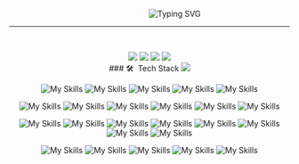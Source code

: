 

<!--
**CompEng0001/CompEng0001** is a ✨ _special_ ✨ repository because its `README.md` (this file) appears on your GitHub profile.

Here are some ideas to get you started:

- 🔭 I’m currently working on ...
- 🌱 I’m currently learning ...
- 👯 I’m looking to collaborate on ...
- 🤔 I’m looking for help with ...
- 💬 Ask me about ...
- 📫 How to reach me: ...
- 😄 Pronouns: ...
- ⚡ Fun fact: ...
-->
<p align = "center"
   
&nbsp;&nbsp;&nbsp;&nbsp;&nbsp;&nbsp;&nbsp;&nbsp;&nbsp;&nbsp;&nbsp;&nbsp;&nbsp;&nbsp;&nbsp;&nbsp;&nbsp;&nbsp;&nbsp;&nbsp;&nbsp;&nbsp;&nbsp;![Typing SVG](https://readme-typing-svg.demolab.com/?lines=Welcome+to+my+Github+Profile)
   
</p>

---
  
<br>

<p align=center
### Contact me on:
<a href = "https://www.linkedin.com/in/ahmed-mohamed-haniffa-arfan-989267202/"><img src="https://img.shields.io/badge/LinkedIn-0077B5?style=for-the-badge&logo=linkedin&logoColor=white" /></a>
<a href = "mailto:arfanahmedpsn@gmail.com"><img src= "https://img.shields.io/badge/Email_Me-D14836?style=for-the-badge&logo=gmail&logoColor=white" /></a>
<a href = "https://ahmed-portfolio-wheat.vercel.app/"><img src="https://img.shields.io/badge/website-000000?style=for-the-badge&logo=About.me&logoColor=white" /></a>
<img src="[https://i.gifer.com/1yft.gif](https://i.gifer.com/1yft.gif)"/>


<br>
### 🛠 &nbsp;Tech Stack

<img src="(https://user-images.githubusercontent.com/25181517/183898054-b3d693d4-dafb-4808-a509-bab54cf5de34.png)"/>

<p align = "center"

![My Skills](https://img.shields.io/badge/React-%2320232a.svg?logo=react&logoColor=%2361DAFB) ![My Skills](https://img.shields.io/badge/Next.js-black?logo=next.js&logoColor=white) 	![My Skills](https://img.shields.io/badge/MongoDB-%234ea94b.svg?logo=mongodb&logoColor=white)  ![My Skills](https://img.shields.io/badge/Express.js-%23404d59.svg?logo=express&logoColor=%2361DAFB)  ![My Skills](https://img.shields.io/badge/Node.js-6DA55F?logo=node.js&logoColor=white) 

</p>

<p align = "center"

![My Skills](https://img.shields.io/badge/Debian-A81D33?style=for-the-badge&logo=debian&logoColor=white) ![My Skills](https://img.shields.io/badge/NixOS-5277C3?style=for-the-badge&logo=nixos&logoColor=white) 	![My Skills](https://img.shields.io/badge/Ubuntu-E95420?style=for-the-badge&logo=ubuntu&logoColor=white)  ![My Skills](https://img.shields.io/badge/GIT-E44C30?style=for-the-badge&logo=git&logoColor=white)  ![My Skills](https://img.shields.io/badge/Oracle-F80000?style=for-the-badge&logo=oracle&logoColor=black) 
![My Skills](https://img.shields.io/badge/Microsoft%20SQL%20Server-CC2927?style=for-the-badge&logo=microsoft%20sql%20server&logoColor=white)
</p>

<p align = "center"
   
![My Skills](https://img.shields.io/badge/C%23-239120?style=for-the-badge&logo=csharp&logoColor=white) ![My Skills](https://img.shields.io/badge/C%2B%2B-00599C?style=for-the-badge&logo=c%2B%2B&logoColor=white) 	![My Skills](https://img.shields.io/badge/CSS3-1572B6?style=for-the-badge&logo=css3&logoColor=white)  ![My Skills](https://img.shields.io/badge/HTML5-E34F26?style=for-the-badge&logo=html5&logoColor=white)  ![My Skills](https://img.shields.io/badge/JavaScript-323330?style=for-the-badge&logo=javascript&logoColor=F7DF1E) 
![My Skills](https://img.shields.io/badge/PLSQL-F80000?style=for-the-badge&logo=oracle&logoColor=black) ![My Skills](https://img.shields.io/badge/Python-FFD43B?style=for-the-badge&logo=python&logoColor=blue) 	![My Skills](https://img.shields.io/badge/WebAssembly-654FF0?style=for-the-badge&logo=WebAssembly&logoColor=white)  
</p>
<p align = "center"
   
![My Skills](https://img.shields.io/badge/.NET-512BD4?style=for-the-badge&logo=dotnet&logoColor=white) ![My Skills](https://img.shields.io/badge/Visual_Studio_Code-0078D4?style=for-the-badge&logo=visual%20studio%20code&logoColor=white) 	![My Skills](https://img.shields.io/badge/Visual_Studio-5C2D91?style=for-the-badge&logo=visual%20studio&logoColor=white)  ![My Skills](https://img.shields.io/badge/Arduino_IDE-00979D?style=for-the-badge&logo=arduino&logoColor=white)  ![My Skills](https://img.shields.io/badge/Android_Studio-3DDC84?style=for-the-badge&logo=android-studio&logoColor=white) 

</p>

<br>



<!--https://github.com/simple-icons/simple-icons/blob/develop/slugs.md-->
<!--
### ⚙️ &nbsp;GitHub Analytics

<p align="center">
<a href="https://github.com/CompEng0001">
  <img height="180em" src="https://github-readme-stats-eight-theta.vercel.app/api?username=CompEng0001&show_icons=true&theme=material-palenight&include_all_commits=true&count_private=true"/>
  <img height="180em" src="https://github-readme-stats-eight-theta.vercel.app/api/top-langs/?username=CompEng0001&layout=compact&langs_count=8&theme=material-palenight"/>
</a>
</p>
-->
